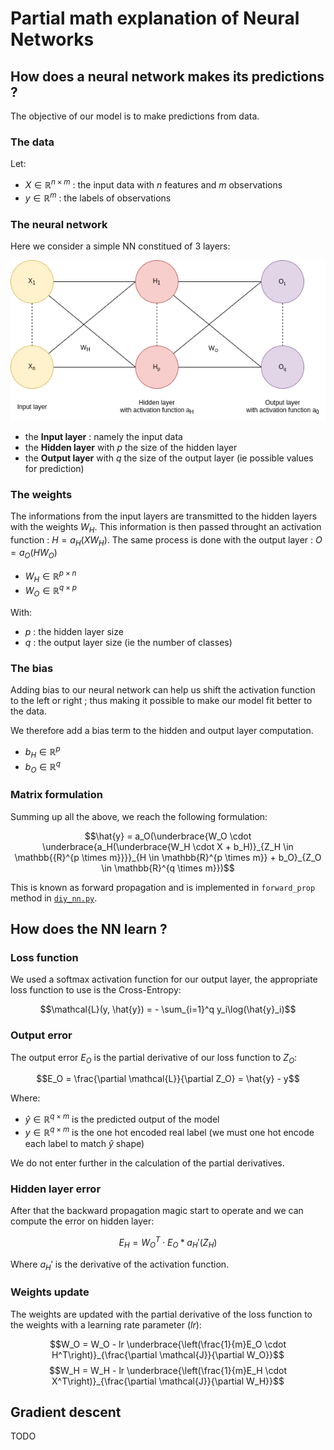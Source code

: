 # Partial math explanation of Neural Networks

## How does a neural network makes its predictions ?

The objective of our model is to make predictions from data.

### The data

Let:

- $X \in \mathbb{R}^{n\times m}$ : the input data with $n$ features and $m$ observations
- $y \in \mathbb{R}^m$ : the labels of observations

### The neural network

Here we consider a simple NN constitued of 3 layers:

![Neural Network example](img/nn.png)

- the **Input layer** : namely the input data
- the **Hidden layer** with $p$ the size of the hidden layer
- the **Output layer** with $q$ the size of the output layer (ie possible values for prediction)

### The weights

The informations from the input layers are transmitted to the hidden layers with the weights $W_H$. This information is then passed throught an activation function : $H = a_H(X W_H)$. The same process is done with the output layer : $O = a_O(H W_O)$

- $W_H \in \mathbb{R}^{p\times n}$
- $W_O \in \mathbb{R}^{q\times p}$

With:

- $p$ : the hidden layer size
- $q$ : the output layer size (ie the number of classes)

### The bias

Adding bias to our neural network can help us shift the activation function to the left or right ; thus making it possible to make our model fit better to the data.

We therefore add a bias term to the hidden and output layer computation.

- $b_H \in \mathbb{R}^p$
- $b_O \in \mathbb{R}^q$

### Matrix formulation

Summing up all the above, we reach the following formulation:

$$\hat{y} = a_O(\underbrace{W_O \cdot \underbrace{a_H(\underbrace{W_H \cdot X + b_H)}_{Z_H \in \mathbb{{R}^{p \times m}}}}_{H \in \mathbb{R}^{p \times m}} + b_O}_{Z_O \in \mathbb{R}^{q \times m}})$$

This is known as forward propagation and is implemented in `forward_prop` method in [`diy_nn.py`](diy_nn.py).

## How does the NN learn ?

### Loss function

We used a softmax activation function for our output layer, the appropriate loss function to use is the Cross-Entropy:

$$\mathcal{L}(y, \hat{y}) = - \sum_{i=1}^q y_i\log(\hat{y}_i)$$

### Output error

The output error $E_O$ is the partial derivative of our loss function to $Z_O$:

$$E_O = \frac{\partial \mathcal{L}}{\partial Z_O} = \hat{y} - y$$

Where:

- $\hat{y} \in \mathbb{R}^{q \times m}$ is the predicted output of the model
- $y \in \mathbb{R}^{q \times m}$ is the one hot encoded real label (we must one hot encode each label to match $\hat{y}$ shape)

We do not enter further in the calculation of the partial derivatives.

### Hidden layer error

After that the backward propagation magic start to operate and we can compute the error on hidden layer:

$$E_H = W_O^T \cdot E_O * a_H'(Z_H)$$

Where $a_H'$ is the derivative of the activation function.

### Weights update

The weights are updated with the partial derivative of the loss function to the weights with a learning rate parameter ($lr$):

$$W_O = W_O - lr \underbrace{\left(\frac{1}{m}E_O \cdot H^T\right)}_{\frac{\partial \mathcal{J}}{\partial W_O}}$$
$$W_H = W_H - lr \underbrace{\left(\frac{1}{m}E_H \cdot X^T\right)}_{\frac{\partial \mathcal{J}}{\partial W_H}}$$

## Gradient descent

TODO
